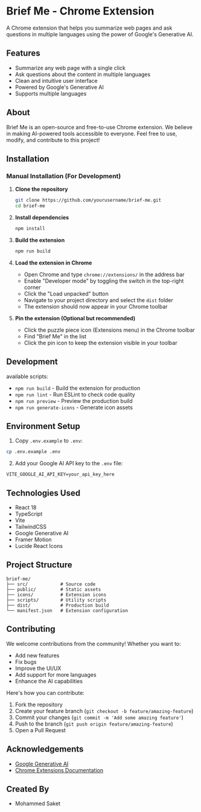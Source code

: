 # Brief Me - Chrome Extension

A Chrome extension that helps you summarize web pages and ask questions in multiple languages using the power of Google's Generative AI.

## Features

- Summarize any web page with a single click
- Ask questions about the content in multiple languages
- Clean and intuitive user interface
- Powered by Google's Generative AI
- Supports multiple languages

## About

Brief Me is an open-source and free-to-use Chrome extension. We believe in making AI-powered tools accessible to everyone. Feel free to use, modify, and contribute to this project!

## Installation

### Manual Installation (For Development)

1. **Clone the repository**
   ```bash
   git clone https://github.com/yourusername/brief-me.git
   cd brief-me
   ```

2. **Install dependencies**
   ```bash
   npm install
   ```

3. **Build the extension**
   ```bash
   npm run build
   ```

4. **Load the extension in Chrome**
   - Open Chrome and type `chrome://extensions/` in the address bar
   - Enable "Developer mode" by toggling the switch in the top-right corner
   - Click the "Load unpacked" button
   - Navigate to your project directory and select the `dist` folder
   - The extension should now appear in your Chrome toolbar

5. **Pin the extension (Optional but recommended)**
   - Click the puzzle piece icon (Extensions menu) in the Chrome toolbar
   - Find "Brief Me" in the list
   - Click the pin icon to keep the extension visible in your toolbar

## Development

available scripts:
- `npm run build` - Build the extension for production
- `npm run lint` - Run ESLint to check code quality
- `npm run preview` - Preview the production build
- `npm run generate-icons` - Generate icon assets

## Environment Setup

1. Copy `.env.example` to `.env`:
```bash
cp .env.example .env
```

2. Add your Google AI API key to the `.env` file:
```
VITE_GOOGLE_AI_API_KEY=your_api_key_here
```

## Technologies Used

- React 18
- TypeScript
- Vite
- TailwindCSS
- Google Generative AI
- Framer Motion
- Lucide React Icons

## Project Structure

```
brief-me/
├── src/            # Source code
├── public/         # Static assets
├── icons/          # Extension icons
├── scripts/        # Utility scripts
├── dist/           # Production build
└── manifest.json   # Extension configuration
```

## Contributing

We welcome contributions from the community! Whether you want to:
- Add new features
- Fix bugs
- Improve the UI/UX
- Add support for more languages
- Enhance the AI capabilities

Here's how you can contribute:
1. Fork the repository
2. Create your feature branch (`git checkout -b feature/amazing-feature`)
3. Commit your changes (`git commit -m 'Add some amazing feature'`)
4. Push to the branch (`git push origin feature/amazing-feature`)
5. Open a Pull Request


## Acknowledgements

- [Google Generative AI](https://ai.google.dev/)
- [Chrome Extensions Documentation](https://developer.chrome.com/docs/extensions/) 


## Created By
- Mohammed Saket